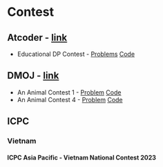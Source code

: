 # Contest

## Atcoder - [link](https://atcoder.jp/)
- Educational DP Contest - [Problems](https://atcoder.jp/contests/dp/tasks) [Code](https://github.com/allcodeclassic/contest/tree/main/Educational%20DP%20Contest)

## DMOJ - [link](https://dmoj.ca/contests/)
 - An Animal Contest 1 - [Problem](https://dmoj.ca/contest/aac1) [Code](https://github.com/allcodeclassic/contest/tree/main/DMOJ/An%20Animal%20Contest%201)
 - An Animal Contest 4 - [Problem](https://dmoj.ca/contest/aac4) [Code]()

## ICPC
### Vietnam
#### ICPC Asia Pacific - Vietnam National Contest 2023
